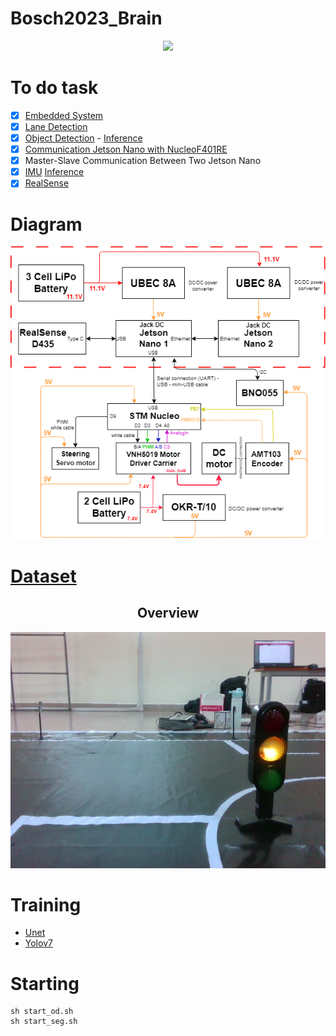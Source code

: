 # Bosch2023_Brain

<p align="center">
 <img src="docs/IMG_2492.png" width="800">
</p>

# To do task 
- [x] [Embedded System](https://github.com/dotrannhattuong/Embedded_System)
- [x] [Lane Detection](https://github.com/dotrannhattuong/Bosch2023_Brain/blob/main/utils/my_unet.py) 
- [x] [Object Detection](https://github.com/dotrannhattuong/Bosch2023_Brain/blob/main/docs/README_YOLO.md) - [Inference](https://github.com/dotrannhattuong/Bosch2023_Brain/blob/main/utils/detect_yolo.py)
- [x] [Communication Jetson Nano with NucleoF401RE](https://github.com/dotrannhattuong/Bosch2023_Brain/blob/main/utils/ser.py)
- [x] Master-Slave Communication Between Two Jetson Nano
- [x] [IMU](https://github.com/dotrannhattuong/Bosch2023_Brain/blob/main/docs/README_IMU.md) [Inference](https://github.com/dotrannhattuong/Bosch2023_Brain/blob/main/utils/my_bno055.py)
- [x] [RealSense](https://github.com/dotrannhattuong/Bosch2023_Brain/blob/main/utils/my_realsense.py)

# Diagram
<p align="center">
 <img src="docs/Diagram_Circuit_Bosch.png" width="800">
</p>

# [Dataset](https://github.com/dotrannhattuong/Bosch2023_Brain/releases/tag/Dataset)
## <div align="center">Overview</div>
<p align="center">
 <img src="training\images\2114.png" width="800">
</p>

# Training
- [Unet](https://github.com/dotrannhattuong/Bosch2023_Brain/training)
- [Yolov7](https://github.com/WongKinYiu/yolov7)

# Starting
```
sh start_od.sh
sh start_seg.sh
```